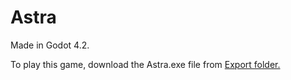 # Astra

Made in Godot 4.2.

To play this game, download the Astra.exe file from [Export folder.](https://github.com/ShimonBlunivers/Astra-Export)
